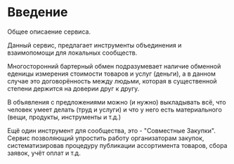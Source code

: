 Введение
========

Общее описаение сервиса.

Данный сервис, предлагает инструменты объединения и взаимопомощи для локальных сообществ.
 
Многосторонний бартерный обмен подразумевает наличие обменной еденицы измерения стоимости товаров и услуг (деньги), а в данном случае это договорённость между людьми, которая в существенной степени держится на доверии друг к другу.

В объявления с предложениями можно (и нужно) выкладывать всё, что человек умеет делать (труд и услуги) и что у него есть материального (вещи, продукты, инструменты и т.д.)

Ещё один инструмент для сообщества, это - "Совместные Закупки". Сервис позволяющий упростить работу организаторам закупок, систематизировав процедуру публикации ассортимента товаров, сбора заявок, учёт оплат и т.д. 

